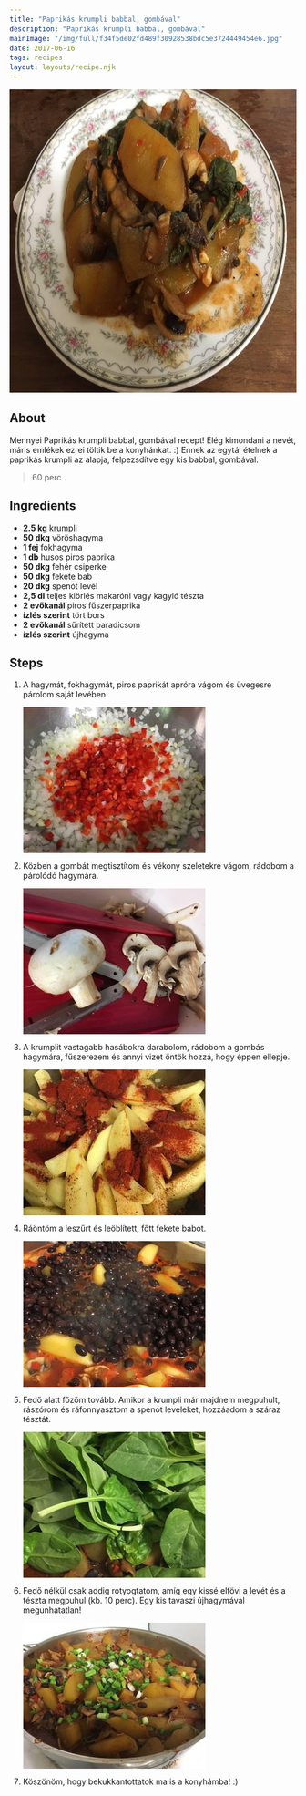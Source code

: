 ```yaml
---
title: "Paprikás krumpli babbal, gombával"
description: "Paprikás krumpli babbal, gombával"
mainImage: "/img/full/f34f5de02fd489f30928538bdc5e3724449454e6.jpg"
date: 2017-06-16
tags: recipes
layout: layouts/recipe.njk
---
```

                            
<p align="center"><a href="https://cookpad.com/hu/receptek/2823569-paprikas-krumpli-babbal-gombaval" rel="Recipe source page"><img width="751" height="532" src="/img/full/f34f5de02fd489f30928538bdc5e3724449454e6.jpg"/></a></p>

## About
Mennyei Paprikás krumpli babbal, gombával recept! Elég kimondani a nevét, máris emlékek ezrei töltik be a konyhánkat. :) Ennek az egytál ételnek a paprikás krumpli az alapja, felpezsdítve egy kis babbal, gombával.

> 60 perc 

## Ingredients
* **2.5 kg** krumpli
* **50 dkg** vöröshagyma
* **1 fej** fokhagyma
* **1 db** husos piros paprika
* **50 dkg** fehér csiperke
* **50 dkg** fekete bab
* **20 dkg** spenót levél
* **2,5 dl** teljes kiörlés makaróni vagy kagyló tészta
* **2 evőkanál** piros fűszerpaprika
* **ízlés szerint** tört bors
* **2 evőkanál** sűrített paradicsom
* **ízlés szerint** újhagyma

## Steps

1. A hagymát, fokhagymát, piros paprikát apróra vágom és üvegesre párolom saját levében.
 
    <p><img width="320" height="256" align="left" src="/img/full/97a79a0d9b3e9f8a6aadd9f2959c38d31951b6c9.jpg"/></p><div style="clear: both"/>

2. Közben a gombát megtisztítom és vékony szeletekre vágom, rádobom a párolódó hagymára.
 
    <p><img width="320" height="256" align="left" src="/img/full/3d10721a602f9bfde0e546807266badc2fc214e8.jpg"/></p><div style="clear: both"/>

3. A krumplit vastagabb hasábokra darabolom, rádobom a gombás hagymára, fűszerezem és annyi vizet öntök hozzá, hogy éppen ellepje.
 
    <p><img width="320" height="256" align="left" src="/img/full/5e230d05a3a9e8236ea52dc6b2101b84121a66bb.jpg"/></p><div style="clear: both"/>

4. Ráöntöm a leszűrt és leöblített, főtt fekete babot.
 
    <p><img width="320" height="256" align="left" src="/img/full/ef6660626a4733cbfa92b8409829b955cf50e9bb.jpg"/></p><div style="clear: both"/>

5. Fedő alatt főzőm tovább. Amikor a krumpli már majdnem megpuhult, rászórom és ráfonnyasztom a spenót leveleket, hozzáadom a száraz tésztát.
 
    <p><img width="320" height="256" align="left" src="/img/full/298987f0ddbd671c64298acd973be3e60e46b11f.jpg"/></p><div style="clear: both"/>

6. Fedő nélkül csak addig rotyogtatom, amíg egy kissé elfövi a levét és a tészta megpuhul (kb. 10 perc). Egy kis tavaszi újhagymával megunhatatlan!
 
    <p><img width="320" height="256" align="left" src="/img/full/15154d6ccf3e53cce5e06586641525e261be9525.jpg"/></p><div style="clear: both"/>

7. Köszönöm, hogy bekukkantottatok ma is a konyhámba! :)
 
    <div style="clear: both"/>

